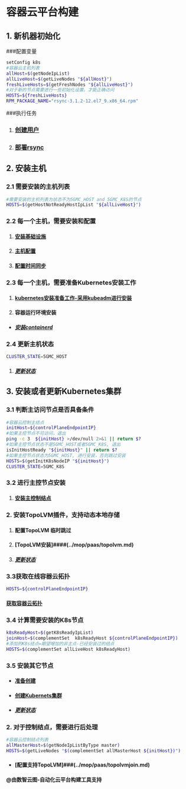 # 容器云平台构建

## 1. 新机器初始化
###配置变量
```bash
setConfig k8s
#容器云主机列表
allHost=$(getNodeIpList)
allLiveHost=$(getLiveNodes "${allHost}")
freshLiveHosts=$(getFreshNodes "${allLiveHost}")
#对于新的节点需要进行一些初始化设置，才能正确访问
HOSTS=${freshLiveHosts}
RPM_PACKAGE_NAME="rsync-3.1.2-12.el7_9.x86_64.rpm"
```

###执行任务
1. ### [创建用户](../mop/deploy/createUser.md)
2. ### [部署rsync](../mop/deploy/installRpm.md)

## 2. 安装主机

### 2.1 需要安装的主机列表

```bash
#需要安装的主机列表为状态不为5GMC_HOST and 5GMC_K8S的节点
HOSTS=$(getHostNotReadyHostIpList "${allLiveHost}")
```

### 2.2 每一个主机，需要安装和配置

1.   #### [安装基础设施](../mop/deploy/prepareHostInstall.md)
1.   #### [主机配置](../mop/deploy/configHost.md)
1.   #### [配置时间同步](../mop/deploy/setupChrony.md)

### 2.3 每一个主机，需要准备Kubernetes安装工作

1.   #### [kubernetes安装准备工作-采用kubeadm进行安装](../mop/deploy/prepareK8s.md)
1.   #### 容器运行环境安装

-  ##### [安装containerd](../mop/deploy/installContainerd.md)
### 2.4 更新主机状态
```bash
CLUSTER_STATE=5GMC_HOST
```
1.   ##### [更新状态](../mop/deploy/updateState.md)


## 3. 安装或者更新Kubernetes集群

### 3.1 判断主访问节点是否具备条件

```bash
#容器云控制主结点
initHost=${controlPlaneEndpointIP}
#如果主控节点不可访问，退出
ping -c 3  ${initHost} >/dev/null 2>&1 || return $?
#如果主控节点状态不是5GMC_HOST或者5GMC_K8S, 退出
isInitHostReady "${initHost}" || return $?
#如果主控节点状态为5GMC_HOST, 进行安装，否则跳过安装
HOSTS=$(getInitK8sNodeIP "${initHost}")
CLUSTER_STATE=5GMC_K8S
```
### 3.2 进行主控节点安装

1. #### [安装主控制结点](../mop/deploy/initK8s.md)

### 2. 安装TopoLVM插件，支持动态本地存储
1. #### 配置TopoLVM 临时跳过
1. #### [TopoLVM安装]####(../mop/paas/topolvm.md)
1. ##### [更新状态](../mop/deploy/updateState.md)

### 3.3获取在线容器云拓扑
```bash
HOSTS=${controlPlaneEndpointIP}
```
#### [获取容器云拓扑](../mop/deploy/getK8sInfo.md)

### 3.4 计算需要安装的K8s节点
```bash
k8sReadyHost=$(getK8sReadyIpList)
joinHost=$(complementSet  k8sReadyHost ${controlPlaneEndpointIP})
#添加的K8s结点=期望增加的非主点-已经安装过的结点
HOSTS=$(complementSet allLiveHost k8sReadyHost)

```
### 3.5 安装其它节点

- #### [准备创建](../mop/deploy/prepareJoinK8s.md)
- #### [创建Kubernets集群](../mop/deploy/joinK8s.md)
- ##### [更新状态](../mop/deploy/updateState.md)

### 2. 对于控制结点，需要进行后处理

````bash
#容器云控制结点列表
allMasterHost=$(getNodeIpListByType master)
HOSTS=$(getLiveNodes "$(complementSet allMasterHost ${initHost})")
````

- #### [配置支持TopoLVM]###(../mop/paas/topolvmjoin.md)


#### @由数智云图-自动化云平台构建工具支持